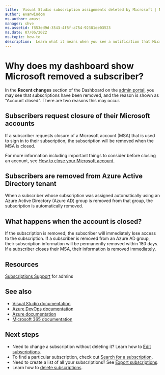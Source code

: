 ```yaml
---
title:  Visual Studio subscription assignments deleted by Microsoft | Microsoft Docs
author: evanwindom
ms.author: amast
manager: shve
ms.assetid: f853ed9d-3543-4f5f-a754-92381ee03523
ms.date: 07/06/2022
ms.topic: how-to
description:  Learn what it means when you see a notification that Microsoft has deleted a subscription.
---
```


# Why does my dashboard show Microsoft removed a subscriber? 

In the **Recent changes** section of the Dashboard on the [admin portal](https://manage.visualstudio.com), you may see that subscriptions have been removed, and the reason is shown as "Account closed".  There are two reasons this may occur.  

## Subscribers request closure of their Microsoft accounts

If a subscriber requests closure of a Microsoft account (MSA) that is used to sign in to their subscription, the subscription will be removed when the MSA is closed.  

For more information including important things to consider before closing an account, see [How to close your Microsoft account](https://support.microsoft.com/account-billing/how-to-close-your-microsoft-account-c1b2d13f-4de6-6e1b-4a31-d9d668849979).

## Subscribers are removed from Azure Active Directory tenant

When a subscriber whose subscription was assigned automatically using an Azure Active Directory (Azure AD) group is removed from that group, the subscription is automatically removed.  

## What happens when the account is closed?

If the subscription is removed, the subscriber will immediately lose access to the subscription.  If a subscriber is removed from an Azure AD group, their subscription information will be permanently removed within 180 days.  If a subscriber closes their MSA, their information is removed immediately.  

## Resources

[Subscriptions Support](https://aka.ms/vsadminhelp) for admins

## See also

+ [Visual Studio documentation](/visualstudio/)
+ [Azure DevOps documentation](/azure/devops/)
+ [Azure documentation](/azure/)
+ [Microsoft 365 documentation](/microsoft-365/)

## Next steps

+ Need to change a subscription without deleting it?  Learn how to [Edit subscriptions](edit-license.md).
+ To find a particular subscription, check out [Search for a subscription](search-license.md).
+ Need to create a list of all your subscriptions?  See [Export subscriptions](exporting-subscriptions.md).
+ Learn how to [delete subscriptions](delete-license.md). 


